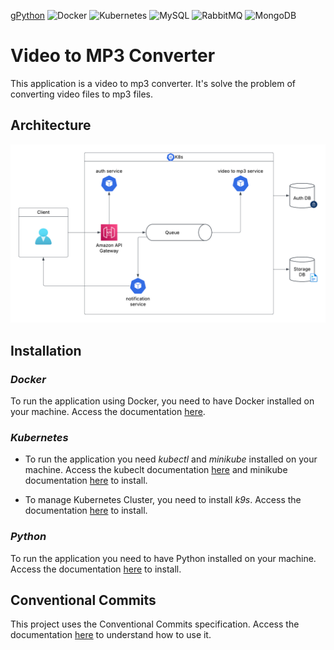 g[Python](https://img.shields.io/badge/Python-3776AB.svg?logo=Python&logoColor=white) ![Docker](https://img.shields.io/badge/Docker-2496ED.svg?logo=Docker&logoColor=white) ![Kubernetes](https://img.shields.io/badge/Kubernetes-326CE5.svg?logo=Kubernetes&logoColor=white) ![MySQL](https://img.shields.io/badge/MySQL-4479A1.svg?logo=MySQL&logoColor=white) ![RabbitMQ](https://img.shields.io/badge/RabbitMQ-FF6600.svg?logo=RabbitMQ&logoColor=white) ![MongoDB](https://img.shields.io/badge/MongoDB-47A248.svg?logo=MongoDB&logoColor=white)

# Video to MP3 Converter

This application is a video to mp3 converter. It's solve the problem of converting video files to mp3 files.

## Architecture

![Design System](.github/video-to-mp3.png)

## Installation

### *Docker*

To run the application using Docker, you need to have Docker installed on your machine. Access the documentation [here](https://docs.docker.com/get-started/get-docker/).

### *Kubernetes*

- To run the application you need *kubectl* and *minikube* installed on your machine. Access the kubeclt documentation [here](https://kubernetes.io/pt-br/docs/reference/kubectl/) and minikube documentation [here](https://minikube.sigs.k8s.io/docs/) to install.

- To manage Kubernetes Cluster, you need to install *k9s*. Access the documentation [here](https://github.com/derailed/k9s) to install.

### *Python*

To run the application you need to have Python installed on your machine. Access the documentation [here](https://www.python.org/downloads/) to install.

## Conventional Commits

This project uses the Conventional Commits specification. Access the documentation [here](https://www.conventionalcommits.org/en/v1.0.0/) to understand how to use it.
